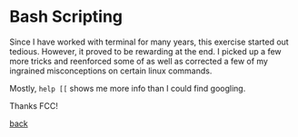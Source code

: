 # Bash Scripting

Since I have worked with terminal for many years, this exercise started out tedious.  However, it proved to be rewarding at the end.  I picked up a few more tricks and reenforced some of as well as corrected a few of my ingrained misconceptions on certain linux commands.

Mostly, `help [[` shows me more info than I could find googling.

Thanks FCC!

[back](https://github.com/hurricanemark/relational_database#relational-database-certification)